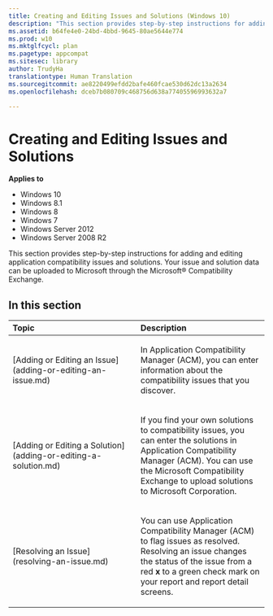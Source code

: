 ```yaml
---
title: Creating and Editing Issues and Solutions (Windows 10)
description: "This section provides step-by-step instructions for adding and editing application compatibility issues and solutions. Your issue and solution data can be uploaded to Microsoft through the Microsoft® Compatibility Exchange."
ms.assetid: b64fe4e0-24bd-4bbd-9645-80ae5644e774
ms.prod: w10
ms.mktglfcycl: plan
ms.pagetype: appcompat
ms.sitesec: library
author: TrudyHa
translationtype: Human Translation
ms.sourcegitcommit: ae8220499efdd2bafe460fcae530d62dc13a2634
ms.openlocfilehash: dceb7b080709c468756d638a77405596993632a7

---
```


# Creating and Editing Issues and Solutions


**Applies to**

-   Windows 10
-   Windows 8.1
-   Windows 8
-   Windows 7
-   Windows Server 2012
-   Windows Server 2008 R2

This section provides step-by-step instructions for adding and editing application compatibility issues and solutions. Your issue and solution data can be uploaded to Microsoft through the Microsoft® Compatibility Exchange.

## In this section


<table>
<colgroup>
<col width="50%" />
<col width="50%" />
</colgroup>
<thead>
<tr class="header">
<th align="left">Topic</th>
<th align="left">Description</th>
</tr>
</thead>
<tbody>
<tr class="odd">
<td align="left"><p>[Adding or Editing an Issue](adding-or-editing-an-issue.md)</p></td>
<td align="left"><p>In Application Compatibility Manager (ACM), you can enter information about the compatibility issues that you discover.</p></td>
</tr>
<tr class="even">
<td align="left"><p>[Adding or Editing a Solution](adding-or-editing-a-solution.md)</p></td>
<td align="left"><p>If you find your own solutions to compatibility issues, you can enter the solutions in Application Compatibility Manager (ACM). You can use the Microsoft Compatibility Exchange to upload solutions to Microsoft Corporation.</p></td>
</tr>
<tr class="odd">
<td align="left"><p>[Resolving an Issue](resolving-an-issue.md)</p></td>
<td align="left"><p>You can use Application Compatibility Manager (ACM) to flag issues as resolved. Resolving an issue changes the status of the issue from a red <strong>x</strong> to a green check mark on your report and report detail screens.</p></td>
</tr>
</tbody>
</table>

 

 

 








<!--HONumber=Jun16_HO4-->


